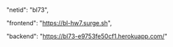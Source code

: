 "netid": "bl73",

"frontend": "https://bl-hw7.surge.sh",

"backend": "https://bl73-e9753fe50cf1.herokuapp.com/"